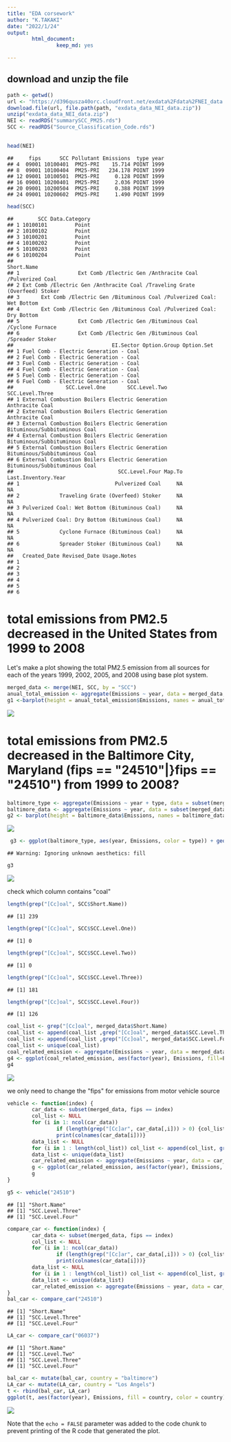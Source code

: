 ```yaml
---
title: "EDA corsework"
author: "K.TAKAKI"
date: "2022/1/24"
output: 
        html_document: 
                keep_md: yes

---
```




## download and unzip the file


```r
path <- getwd()
url <- "https://d396qusza40orc.cloudfront.net/exdata%2Fdata%2FNEI_data.zip"
download.file(url, file.path(path, "exdata_data_NEI_data.zip"))
unzip("exdata_data_NEI_data.zip")
NEI <- readRDS("summarySCC_PM25.rds")
SCC <- readRDS("Source_Classification_Code.rds")
```

## 



```r
head(NEI)
```

```
##     fips      SCC Pollutant Emissions  type year
## 4  09001 10100401  PM25-PRI    15.714 POINT 1999
## 8  09001 10100404  PM25-PRI   234.178 POINT 1999
## 12 09001 10100501  PM25-PRI     0.128 POINT 1999
## 16 09001 10200401  PM25-PRI     2.036 POINT 1999
## 20 09001 10200504  PM25-PRI     0.388 POINT 1999
## 24 09001 10200602  PM25-PRI     1.490 POINT 1999
```

```r
head(SCC)
```

```
##        SCC Data.Category
## 1 10100101         Point
## 2 10100102         Point
## 3 10100201         Point
## 4 10100202         Point
## 5 10100203         Point
## 6 10100204         Point
##                                                                   Short.Name
## 1                   Ext Comb /Electric Gen /Anthracite Coal /Pulverized Coal
## 2 Ext Comb /Electric Gen /Anthracite Coal /Traveling Grate (Overfeed) Stoker
## 3       Ext Comb /Electric Gen /Bituminous Coal /Pulverized Coal: Wet Bottom
## 4       Ext Comb /Electric Gen /Bituminous Coal /Pulverized Coal: Dry Bottom
## 5                   Ext Comb /Electric Gen /Bituminous Coal /Cyclone Furnace
## 6                   Ext Comb /Electric Gen /Bituminous Coal /Spreader Stoker
##                                EI.Sector Option.Group Option.Set
## 1 Fuel Comb - Electric Generation - Coal                        
## 2 Fuel Comb - Electric Generation - Coal                        
## 3 Fuel Comb - Electric Generation - Coal                        
## 4 Fuel Comb - Electric Generation - Coal                        
## 5 Fuel Comb - Electric Generation - Coal                        
## 6 Fuel Comb - Electric Generation - Coal                        
##                 SCC.Level.One       SCC.Level.Two               SCC.Level.Three
## 1 External Combustion Boilers Electric Generation               Anthracite Coal
## 2 External Combustion Boilers Electric Generation               Anthracite Coal
## 3 External Combustion Boilers Electric Generation Bituminous/Subbituminous Coal
## 4 External Combustion Boilers Electric Generation Bituminous/Subbituminous Coal
## 5 External Combustion Boilers Electric Generation Bituminous/Subbituminous Coal
## 6 External Combustion Boilers Electric Generation Bituminous/Subbituminous Coal
##                                  SCC.Level.Four Map.To Last.Inventory.Year
## 1                               Pulverized Coal     NA                  NA
## 2             Traveling Grate (Overfeed) Stoker     NA                  NA
## 3 Pulverized Coal: Wet Bottom (Bituminous Coal)     NA                  NA
## 4 Pulverized Coal: Dry Bottom (Bituminous Coal)     NA                  NA
## 5             Cyclone Furnace (Bituminous Coal)     NA                  NA
## 6             Spreader Stoker (Bituminous Coal)     NA                  NA
##   Created_Date Revised_Date Usage.Notes
## 1                                      
## 2                                      
## 3                                      
## 4                                      
## 5                                      
## 6
```

# total emissions from PM2.5 decreased in the United States from 1999 to 2008
Let's make a plot showing the total PM2.5 emission from all sources for each of the years 1999, 2002, 2005, and 2008 using base plot system.

```r
merged_data <- merge(NEI, SCC, by = "SCC")
anual_total_emission <- aggregate(Emissions ~ year, data = merged_data, sum, na.rm=TRUE)
g1 <-barplot(height = anual_total_emission$Emissions, names = anual_total_emission$year)
```

![](EDS_coursework_files/figure-html/unnamed-chunk-3-1.png)<!-- -->

# total emissions from PM2.5 decreased in the Baltimore City, Maryland (fips == "24510"|}fips == "24510") from 1999 to 2008?


```r
baltimore_type <- aggregate(Emissions ~ year + type, data = subset(merged_data, fips == "24510"), sum, na.rm=TRUE)
baltimore_data <- aggregate(Emissions ~ year, data = subset(merged_data, fips == "24510"), sum, na.rm=TRUE)
g2 <- barplot(height = baltimore_data$Emissions, names = baltimore_data$year)
```

![](EDS_coursework_files/figure-html/unnamed-chunk-4-1.png)<!-- -->


```r
 g3 <- ggplot(baltimore_type, aes(year, Emissions, color = type)) + geom_line(aes(fill=type), show.legend = TRUE)
```

```
## Warning: Ignoring unknown aesthetics: fill
```

```r
g3
```

![](EDS_coursework_files/figure-html/unnamed-chunk-5-1.png)<!-- -->

check which column contains "coal"

```r
length(grep("[Cc]oal", SCC$Short.Name))
```

```
## [1] 239
```

```r
length(grep("[Cc]oal", SCC$SCC.Level.One))
```

```
## [1] 0
```

```r
length(grep("[Cc]oal", SCC$SCC.Level.Two))
```

```
## [1] 0
```

```r
length(grep("[Cc]oal", SCC$SCC.Level.Three))
```

```
## [1] 181
```

```r
length(grep("[Cc]oal", SCC$SCC.Level.Four))
```

```
## [1] 126
```



```r
coal_list <- grep("[Cc]oal", merged_data$Short.Name)
coal_list <- append(coal_list ,grep("[Cc]oal", merged_data$SCC.Level.Three))
coal_list <- append(coal_list ,grep("[Cc]oal", merged_data$SCC.Level.Four))
coal_list <- unique(coal_list)
coal_related_emission <- aggregate(Emissions ~ year, data = merged_data[coal_list,4:6], sum, na.rm=TRUE)
g4 <- ggplot(coal_related_emission, aes(factor(year), Emissions, fill=Emissions)) + geom_bar(stat = "identity")
g4
```

![](EDS_coursework_files/figure-html/unnamed-chunk-7-1.png)<!-- -->


we only need to change the "fips" for emissions from motor vehicle source

```r
vehicle <- function(index) {
        car_data <- subset(merged_data, fips == index)
        col_list <- NULL
        for (i in 1: ncol(car_data))
                if (length(grep("[Cc]ar", car_data[,i])) > 0) {col_list <- append(col_list, i);
                print(colnames(car_data[i]))}
        data_list <- NULL
        for (i in 1 : length(col_list)) col_list <- append(col_list, grep("[Cc]ar", car_data[,col_list[i]]))
        data_list <- unique(data_list)
        car_related_emission <- aggregate(Emissions ~ year, data = car_data[col_list, 4:6], sum, na.rm=TRUE)
        g <- ggplot(car_related_emission, aes(factor(year), Emissions, fill=Emissions)) + geom_bar(stat = "identity")
        g
}
```


```r
g5 <- vehicle("24510")
```

```
## [1] "Short.Name"
## [1] "SCC.Level.Three"
## [1] "SCC.Level.Four"
```


```r
compare_car <- function(index) {
        car_data <- subset(merged_data, fips == index)
        col_list <- NULL
        for (i in 1: ncol(car_data))
                if (length(grep("[Cc]ar", car_data[,i])) > 0) {col_list <- append(col_list, i);
                print(colnames(car_data[i]))}
        data_list <- NULL
        for (i in 1 : length(col_list)) col_list <- append(col_list, grep("[Cc]ar", car_data[,col_list[i]]))
        data_list <- unique(data_list)
        car_related_emission <- aggregate(Emissions ~ year, data = car_data[col_list, 4:6], sum, na.rm=TRUE)
}
bal_car <- compare_car("24510")
```

```
## [1] "Short.Name"
## [1] "SCC.Level.Three"
## [1] "SCC.Level.Four"
```

```r
LA_car <- compare_car("06037")
```

```
## [1] "Short.Name"
## [1] "SCC.Level.Two"
## [1] "SCC.Level.Three"
## [1] "SCC.Level.Four"
```

```r
bal_car <- mutate(bal_car, country = "baltimore")
LA_car <- mutate(LA_car, country = "Los Angels")
t <- rbind(bal_car, LA_car)
ggplot(t, aes(factor(year), Emissions, fill = country, color = country)) + geom_bar(stat = "identity", show.legend = TRUE, position = "dodge")
```

![](EDS_coursework_files/figure-html/unnamed-chunk-10-1.png)<!-- -->


Note that the `echo = FALSE` parameter was added to the code chunk to prevent printing of the R code that generated the plot.
